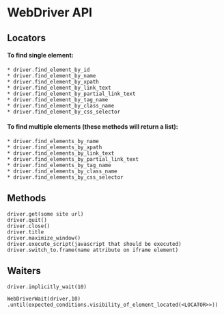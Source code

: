 # WebDriver API

## Locators

#### To find single element:

```
* driver.find_element_by_id
* driver.find_element_by_name
* driver.find_element_by_xpath
* driver.find_element_by_link_text
* driver.find_element_by_partial_link_text
* driver.find_element_by_tag_name
* driver.find_element_by_class_name
* driver.find_element_by_css_selector
```

#### To find multiple elements (these methods will return a list):

```
* driver.find_elements_by_name
* driver.find_elements_by_xpath
* driver.find_elements_by_link_text
* driver.find_elements_by_partial_link_text
* driver.find_elements_by_tag_name
* driver.find_elements_by_class_name
* driver.find_elements_by_css_selector
```

## Methods

```
driver.get(some site url)
driver.quit()
driver.close()
driver.title 
driver.maximize_window()
driver.execute_script(javascript that should be executed)
driver.switch_to.frame(name attribute on iframe element)
```

## Waiters

```
driver.implicitly_wait(10)
```

```
WebDriverWait(driver,10)
.until(expected_conditions.visibility_of_element_located(<LOCATOR>>))
```
